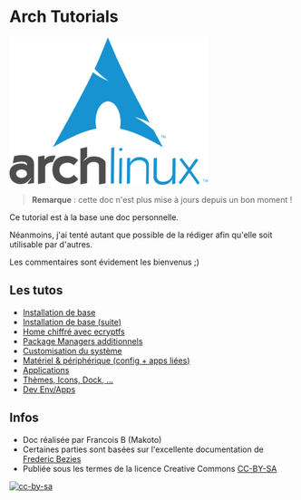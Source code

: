 # Arch Tutorials

![archlogo](logo_med.png)

> **Remarque** : cette doc n'est plus mise à jours depuis un bon moment !

Ce tutorial est à la base une doc personnelle.

Néanmoins, j'ai tenté autant que possible de la rédiger afin qu'elle soit utilisable par d'autres.

Les commentaires sont évidement les bienvenus ;)

## Les tutos

- [Installation de base](base_install_01.md)
- [Installation de base (suite)](base_install_02.md)
- [Home chiffré avec ecryptfs](ecryptfs_home.md)
- [Package Managers additionnels](package_managers_add.md)
- [Customisation du système](custom_install.md)
- [Matériel & périphérique (config + apps liées)](matos.md)
- [Applications](apps.md)
- [Thèmes, Icons, Dock, ...](customization.md)
- [Dev Env/Apps](dev.md)

## Infos

- Doc réalisée par Francois B (Makoto)
- Certaines parties sont basées sur l'excellente documentation de [Frederic Bezies](http://frederic.bezies.free.fr/blog/)
- Publiée sous les termes de la licence Creative Commons [CC-BY-SA](LICENCE.md)

[![cc-by-sa](https://i.creativecommons.org/l/by-sa/4.0/88x31.png)](LICENCE.md)
